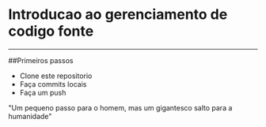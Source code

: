 # Introducao ao gerenciamento de codigo fonte
---
##Primeiros passos

- Clone este repositorio
- Faça commits locais
- Faça um push

"Um pequeno passo para o homem, mas um gigantesco salto para a humanidade"
